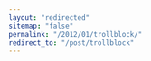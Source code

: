 ```yaml
---
layout: "redirected"
sitemap: "false"
permalink: "/2012/01/trollblock/"
redirect_to: "/post/trollblock"
---
```




